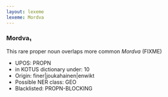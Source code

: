 ```yaml
---
layout: lexeme
lexeme: Mordva
---
```


###  Mordva₁

This rare proper noun overlaps more common *Mordva* (FIXME)
* UPOS:  PROPN
* in KOTUS dictionary under:  10
* Origin:  finer|joukahainen|enwikt
* Possible NER class:  GEO
* Blacklisted:  PROPN-BLOCKING

